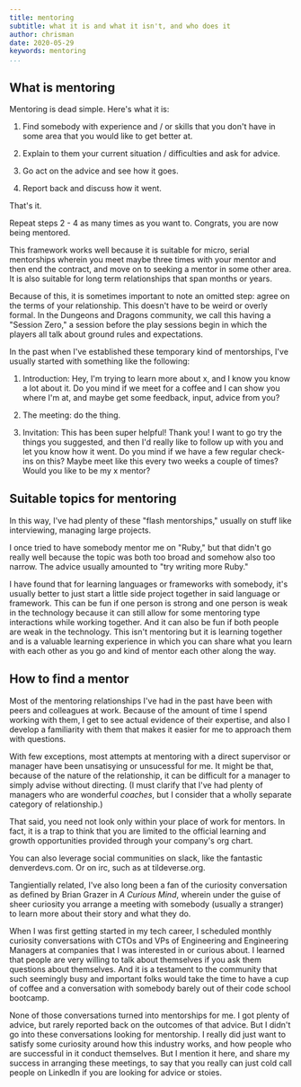 ```yaml
---
title: mentoring
subtitle: what it is and what it isn't, and who does it
author: chrisman
date: 2020-05-29
keywords: mentoring
...
```


## What is mentoring

Mentoring is dead simple. Here's what it is:

1. Find somebody with experience and / or skills that you don't have in some area that you would like to get better at.

2. Explain to them your current situation / difficulties and ask for advice.

3. Go act on the advice and see how it goes.

4. Report back and discuss how it went.

That's it.

Repeat steps 2 - 4 as many times as you want to. Congrats, you are now being mentored.

This framework works well because it is suitable for micro, serial mentorships wherein you meet maybe three times with your mentor and then end the contract, and move on to seeking a mentor in some other area. It is also suitable for long term relationships that span months or years.

Because of this, it is sometimes important to note an omitted step: agree on the terms of your relationship. This doesn't have to be weird or overly formal. In the Dungeons and Dragons community, we call this having a "Session Zero," a session before the play sessions begin in which the players all talk about ground rules and expectations.

In the past when I've established these temporary kind of mentorships, I've usually started with something like the following:

1. Introduction: Hey, I'm trying to learn more about x, and I know you know a lot about it. Do you mind if we meet for a coffee and I can show you where I'm at, and maybe get some feedback, input, advice from you?

2. The meeting: do the thing.

3. Invitation: This has been super helpful! Thank you! I want to go try the things you suggested, and then I'd really like to follow up with you and let you know how it went. Do you mind if we have a few regular check-ins on this? Maybe meet like this every two weeks a couple of times? Would you like to be my x mentor?

## Suitable topics for mentoring

In this way, I've had plenty of these "flash mentorships," usually on stuff like interviewing, managing large projects.

I once tried to have somebody mentor me on "Ruby," but that didn't go really well because the topic was both too broad and somehow also too narrow. The advice usually amounted to "try writing more Ruby."

I have found that for learning languages or frameworks with somebody, it's usually better to just start a little side project together in said language or framework. This can be fun if one person is strong and one person is weak in the technology because it can still allow for some mentoring type interactions while working together. And it can also be fun if both people are weak in the technology. This isn't mentoring but it is learning together and is a valuable learning experience in which you can share what you learn with each other as you go and kind of mentor each other along the way.

## How to find a mentor

Most of the mentoring relationships I've had in the past have been with peers and colleagues at work. Because of the amount of time I spend working with them, I get to see actual evidence of their expertise, and also I develop a familiarity with them that makes it easier for me to approach them with questions.

With few exceptions, most attempts at mentoring with a direct supervisor or manager have been unsatisying or unsucessful for me. It might be that, because of the nature of the relationship, it can be difficult for a manager to simply advise without directing. (I must clarify that I've had plenty of managers who are wonderful *coaches*, but I consider that a wholly separate category of relationship.)

That said, you need not look only within your place of work for mentors. In fact, it is a trap to think that you are limited to the official learning and growth opportunities provided through your company's org chart.

You can also leverage social communities on slack, like the fantastic denverdevs.com. Or on irc, such as at tildeverse.org.

Tangientially related, I've also long been a fan of the curiosity conversation as defined by Brian Grazer in *A Curious Mind*, wherein under the guise of sheer curiosity you arrange a meeting with somebody (usually a stranger) to learn more about their story and what they do.

When I was first getting started in my tech career, I scheduled monthly curiosity conversations with CTOs and VPs of Engineering and Engineering Managers at companies that I was interested in or curious about. I learned that people are very willing to talk about themselves if you ask them questions about themselves. And it is a testament to the community that such seemingly busy and important folks would take the time to have a cup of coffee and a conversation with somebody barely out of their code school bootcamp.

None of those conversations turned into mentorships for me. I got plenty of advice, but rarely reported back on the outcomes of that advice. But I didn't go into these conversations looking for mentorship. I really did just want to satisfy some curiosity around how this industry works, and how people who are successful in it conduct themselves. But I mention it here, and share my success in arranging these meetings, to say that you really can just cold call people on LinkedIn if you are looking for advice or stoies.
